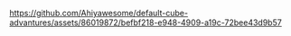 

https://github.com/Ahiyawesome/default-cube-advantures/assets/86019872/befbf218-e948-4909-a19c-72bee43d9b57

